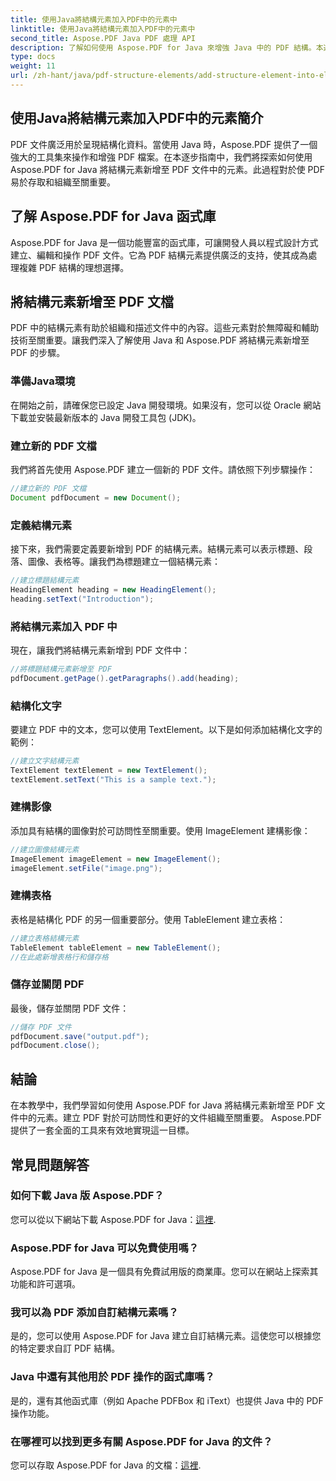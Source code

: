```yaml
---
title: 使用Java將結構元素加入PDF中的元素中
linktitle: 使用Java將結構元素加入PDF中的元素中
second_title: Aspose.PDF Java PDF 處理 API
description: 了解如何使用 Aspose.PDF for Java 來增強 Java 中的 PDF 結構。本逐步指南介紹如何為可存取且有組織的 PDF 添加結構元素。
type: docs
weight: 11
url: /zh-hant/java/pdf-structure-elements/add-structure-element-into-element-in-pdf-using-java/
---
```


## 使用Java將結構元素加入PDF中的元素簡介

PDF 文件廣泛用於呈現結構化資料。當使用 Java 時，Aspose.PDF 提供了一個強大的工具集來操作和增強 PDF 檔案。在本逐步指南中，我們將探索如何使用 Aspose.PDF for Java 將結構元素新增至 PDF 文件中的元素。此過程對於使 PDF 易於存取和組織至關重要。

## 了解 Aspose.PDF for Java 函式庫

Aspose.PDF for Java 是一個功能豐富的函式庫，可讓開發人員以程式設計方式建立、編輯和操作 PDF 文件。它為 PDF 結構元素提供廣泛的支持，使其成為處理複雜 PDF 結構的理想選擇。

## 將結構元素新增至 PDF 文檔

PDF 中的結構元素有助於組織和描述文件中的內容。這些元素對於無障礙和輔助技術至關重要。讓我們深入了解使用 Java 和 Aspose.PDF 將結構元素新增至 PDF 的步驟。

### 準備Java環境

在開始之前，請確保您已設定 Java 開發環境。如果沒有，您可以從 Oracle 網站下載並安裝最新版本的 Java 開發工具包 (JDK)。

### 建立新的 PDF 文檔

我們將首先使用 Aspose.PDF 建立一個新的 PDF 文件。請依照下列步驟操作：

```java
//建立新的 PDF 文檔
Document pdfDocument = new Document();
```

### 定義結構元素

接下來，我們需要定義要新增到 PDF 的結構元素。結構元素可以表示標題、段落、圖像、表格等。讓我們為標題建立一個結構元素：

```java
//建立標題結構元素
HeadingElement heading = new HeadingElement();
heading.setText("Introduction");
```

### 將結構元素加入 PDF 中

現在，讓我們將結構元素新增到 PDF 文件中：

```java
//將標題結構元素新增至 PDF
pdfDocument.getPage().getParagraphs().add(heading);
```

### 結構化文字

要建立 PDF 中的文本，您可以使用 TextElement。以下是如何添加結構化文字的範例：

```java
//建立文字結構元素
TextElement textElement = new TextElement();
textElement.setText("This is a sample text.");
```

### 建構影像

添加具有結構的圖像對於可訪問性至關重要。使用 ImageElement 建構影像：

```java
//建立圖像結構元素
ImageElement imageElement = new ImageElement();
imageElement.setFile("image.png");
```

### 建構表格

表格是結構化 PDF 的另一個重要部分。使用 TableElement 建立表格：

```java
//建立表格結構元素
TableElement tableElement = new TableElement();
//在此處新增表格行和儲存格
```

### 儲存並關閉 PDF

最後，儲存並關閉 PDF 文件：

```java
//儲存 PDF 文件
pdfDocument.save("output.pdf");
pdfDocument.close();
```

## 結論

在本教學中，我們學習如何使用 Aspose.PDF for Java 將結構元素新增至 PDF 文件中的元素。建立 PDF 對於可訪問性和更好的文件組織至關重要。 Aspose.PDF 提供了一套全面的工具來有效地實現這一目標。

## 常見問題解答

### 如何下載 Java 版 Aspose.PDF？

您可以從以下網站下載 Aspose.PDF for Java：[這裡](https://releases.aspose.com/pdf/java/).

### Aspose.PDF for Java 可以免費使用嗎？

Aspose.PDF for Java 是一個具有免費試用版的商業庫。您可以在網站上探索其功能和許可選項。

### 我可以為 PDF 添加自訂結構元素嗎？

是的，您可以使用 Aspose.PDF for Java 建立自訂結構元素。這使您可以根據您的特定要求自訂 PDF 結構。

### Java 中還有其他用於 PDF 操作的函式庫嗎？

是的，還有其他函式庫（例如 Apache PDFBox 和 iText）也提供 Java 中的 PDF 操作功能。

### 在哪裡可以找到更多有關 Aspose.PDF for Java 的文件？

您可以存取 Aspose.PDF for Java 的文檔：[這裡](https://reference.aspose.com/pdf/java/).